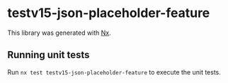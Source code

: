# testv15-json-placeholder-feature

This library was generated with [Nx](https://nx.dev).

## Running unit tests

Run `nx test testv15-json-placeholder-feature` to execute the unit tests.

